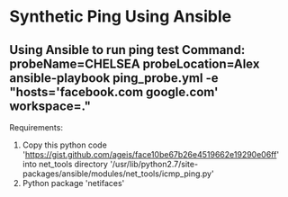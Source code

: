 # Synthetic Ping Using Ansible
Using Ansible to run ping test
Command:
probeName=CHELSEA probeLocation=Alex ansible-playbook ping_probe.yml -e "hosts='facebook.com google.com' workspace=."
--------------------------------------------------------------------------------------------------------------------

Requirements:
1. Copy this python code 'https://gist.github.com/ageis/face10be67b26e4519662e19290e06ff' into net_tools directory '/usr/lib/python2.7/site-packages/ansible/modules/net_tools/icmp_ping.py'
2. Python package 'netifaces'
